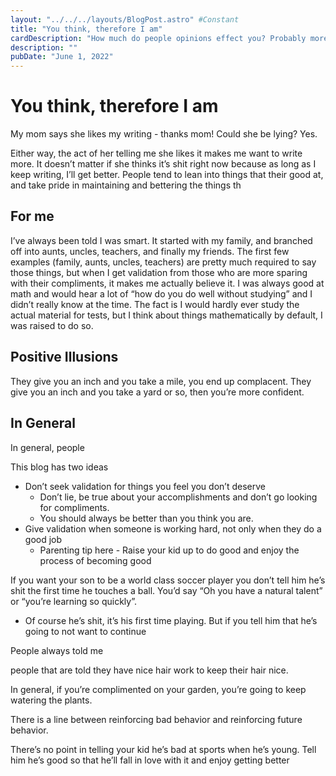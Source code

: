 ```yaml
---
layout: "../../../layouts/BlogPost.astro" #Constant
title: "You think, therefore I am"
cardDescription: "How much do people opinions effect you? Probably more than you think."
description: ""
pubDate: "June 1, 2022"
---
```

# You think, therefore I am

My mom says she likes my writing - thanks mom! Could she be lying? Yes.

Either way, the act of her telling me she likes it makes me want to write more. It doesn’t matter if she thinks it’s shit right now because as long as I keep writing, I’ll get better. People tend to lean into things that their good at, and take pride in maintaining and bettering the things th

## For me

I’ve always been told I was smart. It started with my family, and branched off into aunts, uncles, teachers, and finally my friends. The first few examples (family, aunts, uncles, teachers) are pretty much required to say those things, but when I get validation from those who are more sparing with their compliments, it makes me actually believe it. I was always good at math and would hear a lot of “how do you do well without studying” and I didn’t really know at the time. The fact is I would hardly ever study the actual material for tests, but I think about things mathematically by default, I was raised to do so. 

## Positive Illusions

They give you an inch and you take a mile, you end up complacent. They give you an inch and you take a yard or so, then you’re more confident.

## In General

In general, people 

This blog has two ideas

- Don’t seek validation for things you feel you don’t deserve
    - Don’t lie, be true about your accomplishments and don’t go looking for compliments.
    - You should always be better than you think you are.
- Give validation when someone is working hard, not only when they do a good job
    - Parenting tip here - Raise your kid up to do good and enjoy the process of becoming good

If you want your son to be a world class soccer player you don’t tell him he’s shit the first time he touches a ball. You’d say “Oh you have a natural talent” or “you’re learning so quickly”. 

- Of course he’s shit, it’s his first time playing. But if you tell him that he’s going to not want to continue

People always told me 

people that are told they have nice hair work to keep their hair nice.

In general, if you’re complimented on your garden, you’re going to keep watering the plants.

There is a line between reinforcing bad behavior and reinforcing future behavior.

There’s no point in telling your kid he’s bad at sports when he’s young. Tell him he’s good so that he’ll fall in love with it and enjoy getting better